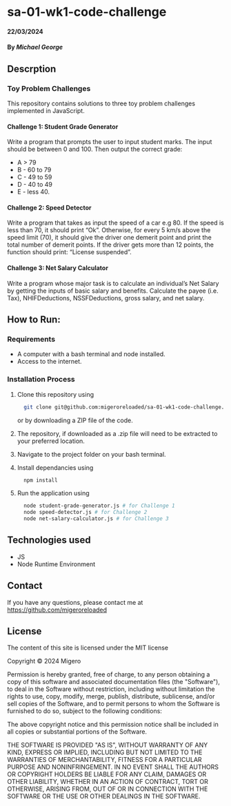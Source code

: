 # sa-01-wk1-code-challenge

#### 22/03/2024

#### By *Michael George*

## Descrption

### Toy Problem Challenges

This repository contains solutions to three toy problem challenges implemented in JavaScript.

#### Challenge 1: Student Grade Generator

Write a program that prompts the user to input student marks. The input should be between 0 and 100. Then output the correct grade:

- A > 79
- B - 60 to 79
- C - 49 to 59
- D - 40 to 49
- E - less 40.

#### Challenge 2: Speed Detector

Write a program that takes as input the speed of a car e.g 80. If the speed is less than 70, it should print “Ok”. Otherwise, for every 5 km/s above the speed limit (70), it should give the driver one demerit point and print the total number of demerit points. If the driver gets more than 12 points, the function should print: “License suspended”.

#### Challenge 3: Net Salary Calculator

Write a program whose major task is to calculate an individual’s Net Salary by getting the inputs of basic salary and benefits. Calculate the payee (i.e. Tax), NHIFDeductions, NSSFDeductions, gross salary, and net salary.

## How to Run:

### Requirements

* A computer with a bash terminal and node installed.
* Access to the internet.

### Installation Process

1. Clone this repository using

    ```bash
      git clone git@github.com:migeroreloaded/sa-01-wk1-code-challenge.git
    ```

    or by downloading a ZIP file of the code.
  
2. The repository, if downloaded as a .zip file will need to be extracted to your preferred location.

3. Navigate to the project folder on your bash terminal.

4. Install dependancies using

    ```bash
      npm install
    ```

5. Run the application using

    ```bash
      node student-grade-generator.js # for Challenge 1
      node speed-detector.js # for Challenge 2
      node net-salary-calculator.js # for Challenge 3
    ```



## Technologies used

* JS
* Node Runtime Environment

## Contact

If you have any questions, please contact me at
https://github.com/migeroreloaded

## License

The content of this site is licensed under the MIT license

Copyright &copy; 2024 Migero 

Permission is hereby granted, free of charge, to any person obtaining a copy of this software and associated documentation files (the "Software"), to deal in the Software without restriction, including without limitation the rights to use, copy, modify, merge, publish, distribute, sublicense, and/or sell copies of the Software, and to permit persons to whom the Software is furnished to do so, subject to the following conditions:

The above copyright notice and this permission notice shall be included in all copies or substantial portions of the Software.

THE SOFTWARE IS PROVIDED "AS IS", WITHOUT WARRANTY OF ANY KIND, EXPRESS OR IMPLIED, INCLUDING BUT NOT LIMITED TO THE WARRANTIES OF MERCHANTABILITY, FITNESS FOR A PARTICULAR PURPOSE AND NONINFRINGEMENT. IN NO EVENT SHALL THE AUTHORS OR COPYRIGHT HOLDERS BE LIABLE FOR ANY CLAIM, DAMAGES OR OTHER LIABILITY, WHETHER IN AN ACTION OF CONTRACT, TORT OR OTHERWISE, ARISING FROM, OUT OF OR IN CONNECTION WITH THE SOFTWARE OR THE USE OR OTHER DEALINGS IN THE SOFTWARE.
